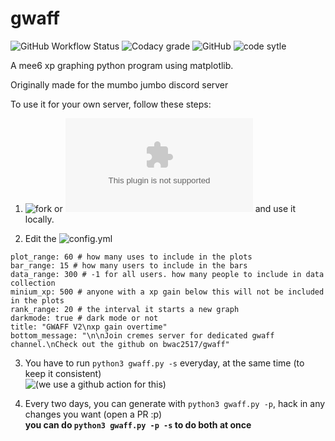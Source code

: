# gwaff

![GitHub Workflow Status](https://img.shields.io/github/workflow/status/bwac2517/gwaff/record-xp-data?label=Xp%20Data%20Recording&style=for-the-badge) ![Codacy grade](https://img.shields.io/codacy/grade/ca5609bf92774f9ea1d6b55cbea6dfed?style=for-the-badge) ![GitHub](https://img.shields.io/github/license/bwac2517/gwaff?style=for-the-badge) ![code sytle](https://img.shields.io/badge/code%20style-black-black?style=for-the-badge)

A mee6 xp graphing python program using matplotlib.

Originally made for the mumbo jumbo discord server

To use it for your own server, follow these steps:

1. ![fork](https://github.com/bwac2517/gwaff/fork) or ![download it](https://github.com/bwac2517/gwaff/archive/master.zip) and use it locally.

2. Edit the ![config.yml](https://github.com/bwac2517/gwaff/blob/master/config.yml)
```server_id: 377946908783673344 # your server id
plot_range: 60 # how many uses to include in the plots
bar_range: 15 # how many users to include in the bars
data_range: 300 # -1 for all users. how many people to include in data collection
minium_xp: 500 # anyone with a xp gain below this will not be included in the plots
rank_range: 20 # the interval it starts a new graph
darkmode: true # dark mode or not
title: "GWAFF V2\nxp gain overtime"
bottom_message: "\n\nJoin cremes server for dedicated gwaff channel.\nCheck out the github on bwac2517/gwaff"
```
3. You have to run `python3 gwaff.py -s` everyday, at the same time (to keep it consistent)  
![(we use a github action for this)](https://github.com/bwac2517/gwaff/blob/master/.github/workflows/main.yml)

4. Every two days, you can generate with `python3 gwaff.py -p`, hack in any changes you want (open a PR :p)  
**you can do `python3 gwaff.py -p -s` to do both at once**
